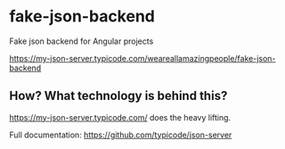 # fake-json-backend

Fake json backend for Angular projects

https://my-json-server.typicode.com/weareallamazingpeople/fake-json-backend

## How? What technology is behind this?
https://my-json-server.typicode.com/ does the heavy lifting.

Full documentation: https://github.com/typicode/json-server
